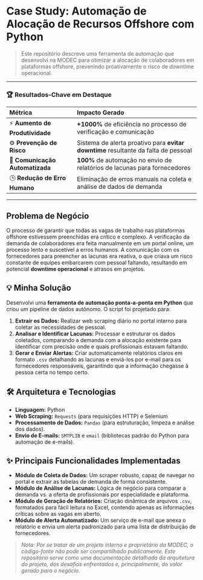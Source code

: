 # Case Study: Automação de Alocação de Recursos Offshore com Python

> Este repositório descreve uma ferramenta de automação que desenvolvi na MODEC para otimizar a alocação de colaboradores em plataformas offshore, prevenindo proativamente o risco de downtime operacional.

---

### 🏆 **Resultados-Chave em Destaque**

| Métrica | Impacto Gerado |
| :--- | :--- |
| ⚡ **Aumento de Produtividade** | **+1000%** de eficiência no processo de verificação e comunicação |
| ⚙️ **Prevenção de Risco** | Sistema de alerta proativo para **evitar downtime** resultante da falta de pessoal |
| 📧 **Comunicação Automatizada** | **100%** de automação no envio de relatórios de lacunas para fornecedores |
| 🕒 **Redução de Erro Humano** | Eliminação de erros manuais na coleta e análise de dados de demanda |

---

## Problema de Negócio

O processo de garantir que todas as vagas de trabalho nas plataformas offshore estivessem preenchidas era crítico e complexo. A verificação da demanda de colaboradores era feita manualmente em um portal online, um processo lento e suscetível a erros humanos. A comunicação com os fornecedores para preencher as lacunas era reativa, o que criava um risco constante de equipes embarcarem com pessoal faltando, resultando em potencial **downtime operacional** e atrasos em projetos.

## 💡 Minha Solução

Desenvolvi uma **ferramenta de automação ponta-a-ponta em Python** que criou um pipeline de dados autônomo. O script foi projetado para:

1.  **Extrair os Dados:** Realizar web scraping diário no portal interno para coletar as necessidades de pessoal.
2.  **Analisar e Identificar Lacunas:** Processar e estruturar os dados coletados, comparando a demanda com a alocação existente para identificar com precisão onde e quais profissionais estavam faltando.
3.  **Gerar e Enviar Alertas:** Criar automaticamente relatórios claros em formato `.csv` detalhando as lacunas e enviá-los por e-mail para os fornecedores responsáveis, garantindo que a informação chegasse à pessoa certa no tempo certo.

## 🛠️ Arquitetura e Tecnologias

- **Linguagem:** Python
- **Web Scraping:** `Requests` (para requisições HTTP) e Selenium
- **Processamento de Dados:** `Pandas` (para estruturação, limpeza e análise dos dados).
- **Envio de E-mails:** `SMTPLIB` e `email` (bibliotecas padrão do Python para automação de e-mails).

## ✨ Principais Funcionalidades Implementadas

- **Módulo de Coleta de Dados:** Um scraper robusto, capaz de navegar no portal e extrair as tabelas de demanda de forma consistente.
- **Módulo de Análise de Lacunas:** Lógica de negócio para comparar a demanda vs. a oferta de profissionais por especialidade e plataforma.
- **Módulo de Geração de Relatórios:** Criação dinâmica de arquivos `.csv`, formatados para fácil leitura no Excel, contendo apenas as informações críticas sobre as vagas em aberto.
- **Módulo de Alerta Automatizado:** Um serviço de e-mail que anexa o relatório e envia um alerta padronizado para uma lista de distribuição de fornecedores.

> *Nota: Por se tratar de um projeto interno e proprietário da MODEC, o código-fonte não pode ser compartilhado publicamente. Este repositório serve como uma documentação detalhada da arquitetura do projeto, dos desafios enfrentados e, principalmente, do valor gerado para o negócio.*
